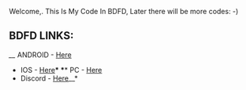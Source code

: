 Welcome,. This Is My Code In BDFD, Later there will be more codes: -)

## BDFD LINKS:
*__* ANDROID - [Here](https://play.google.com/store/apps/details?id=com.jakubtomana.discordbotdesinger&hl=en_US)
* IOS - [Here](https://apps.apple.com/us/app/bot-designer-for-discord/id1495536477)__*
*__* PC - [Here](https://botdesignerdiscord.com)
* Discord - [Here](discord.gg/bot)__*
